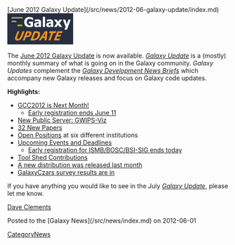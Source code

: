 <div class='newsItemHeader'>[June 2012 Galaxy Update](/src/news/2012-06-galaxy-update/index.md)</div>

<div class='right'><a href='/src/galaxy-updates/2012-06/index.md'><img src="/src/images/logos/GalaxyUpdate200.png" alt="June 2012 Galaxy Update" width=150 /></a></div>

The [June 2012 Galaxy Update](/src/galaxy-updates/2012-06/index.md) is now available.  *[Galaxy Update](/src/galaxy-updates/index.md)* is a (mostly) monthly summary of what is going on in the Galaxy community.  *Galaxy Updates* complement the *[Galaxy Development News Briefs](/src/docs/index.md)* which accompany new Galaxy releases and focus on Galaxy code updates.

**Highlights:**

* [GCC2012 is Next Month!](/src/galaxy-updates/2012-06/index.md#gcc2012-is-next-month)
  * [Early registration ends June 11](/src/galaxy-updates/2012-06/index.md#gcc2012-is-next-month)
* [New Public Server: GWIPS-Viz](/src/galaxy-updates/2012-06/index.md#new-public-server-gwips-viz) 
* [32 New Papers](/src/galaxy-updates/2012-06/index.md#new-papers)
* [Open Positions](/src/galaxy-updates/2012-06/index.md#whos-hiring) at six different institutions
* [Upcoming Events and Deadlines](/src/galaxy-updates/2012-06/index.md#upcoming-events-and-deadlines)
  * [Early registration for ISMB/BOSC/BSI-SIG ends today](/src/galaxy-updates/2012-06/index.md#upcoming-events-and-deadlines)
* [Tool Shed Contributions](/src/galaxy-updates/2012-06/index.md#toolshed-contributions)
* [A new distribution was released last month](/src/galaxy-updates/2012-06/index.md#new-distribution)
* [GalaxyCzars survey results are in](/src/galaxy-updates/2012-06/index.md#other-news)

If you have anything you would like to see in the July *[Galaxy Update](/src/galaxy-updates/index.md)*, please let me know.

[Dave Clements](/src/people/dave-clements/index.md)

<div class='newsItemFooter'>Posted to the [Galaxy News](/src/news/index.md) on 2012-06-01</div>

[CategoryNews](/src/category-news/index.md)
